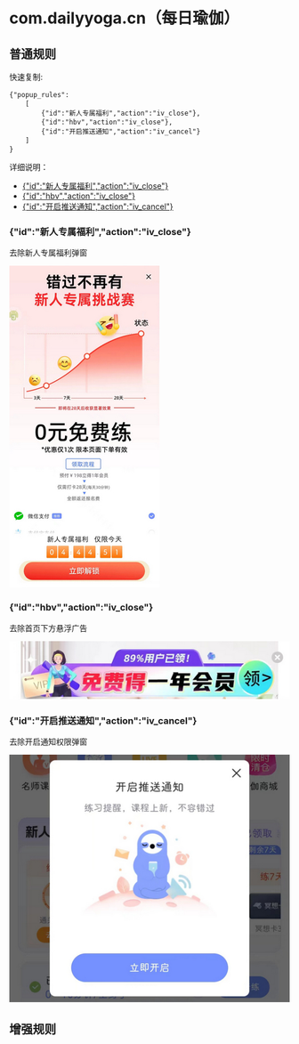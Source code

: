 # com.dailyyoga.cn（每日瑜伽）

## 普通规则

快速复制:
```
{"popup_rules":
    [
        {"id":"新人专属福利","action":"iv_close"},
        {"id":"hbv","action":"iv_close"},
        {"id":"开启推送通知","action":"iv_cancel"}
    ]
}
```
详细说明：
- [{"id":"新人专属福利","action":"iv_close"}](#id新人专属福利actioniv_close)
- [{"id":"hbv","action":"iv_close"}](#idhbvactioniv_close)
- [{"id":"开启推送通知","action":"iv_cancel"}](#id开启推送通知actioniv_cancel)

### {"id":"新人专属福利","action":"iv_close"}
去除新人专属福利弹窗

![](./assets/新人专属福利弹窗.jpg)

### {"id":"hbv","action":"iv_close"}
去除首页下方悬浮广告

![](./assets/首页下方悬浮广告.jpg)

### {"id":"开启推送通知","action":"iv_cancel"}
去除开启通知权限弹窗

![](./assets/开启通知权限弹窗.jpg)

## 增强规则
